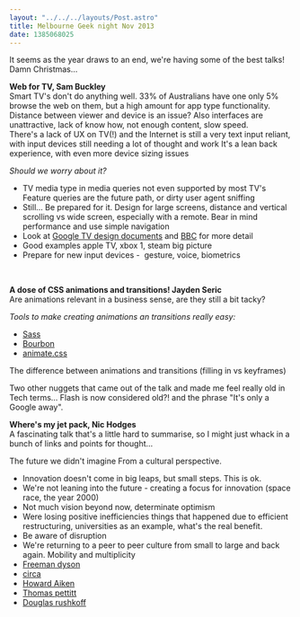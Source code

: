 ```yaml
---
layout: "../../../layouts/Post.astro"
title: Melbourne Geek night Nov 2013
date: 1385068025
---
```



It seems as the year draws to an end, we&#39;re having some of the best talks! Damn Christmas&hellip;

<strong>Web for TV, Sam Buckley</strong><br />Smart TV&#39;s don&#39;t do anything well. 33% of Australians have one only 5% browse the web on them, but a high amount for app type functionality.<br />Distance between viewer and device is an issue? Also interfaces are unattractive, lack of know how, not enough content, slow speed.<br />There&#39;s a lack of UX on TV(!) and the Internet is still a very text input reliant, with input devices still needing a lot of thought and work It&#39;s a lean back experience, with even more device sizing issues

<em>Should we worry about it?</em><ul><li>TV media type in media queries not even supported by most TV&#39;s Feature queries are the future path, or dirty user agent sniffing</li><li>Still... Be prepared for it. Design for large screens, distance and vertical scrolling vs wide screen, especially with a remote. Bear in mind performance and use simple navigation</li><li>Look at <a href="https://developers.google.com/tv/android/docs/gtv_android_patterns" target="_blank">Google TV design documents</a> and <a href="https://www.bbc.co.uk/gel/tv/device-considerations/designing-for-tv/introduction" target="_blank">BBC</a> for more detail</li><li>Good examples apple TV, xbox 1, steam big picture</li><li>Prepare for new input devices -&nbsp; gesture, voice, biometrics</li></ul>

&nbsp;

<strong>A dose of CSS animations and transitions! Jayden Seric</strong><br />Are animations relevant in a business sense, are they still a bit tacky?

<em>Tools to make creating animations an transitions really easy:</em><ul><li><a href="https://sass-lang.com/" target="_blank">Sass</a></li><li><a href="https://bourbon.io/" target="_blank">Bourbon</a></li><li><a href="https://daneden.me/animate/" target="_blank">animate.css</a></li></ul>

The difference between animations and transitions (filling in vs keyframes)

Two other nuggets that came out of the talk and made me feel really old in Tech terms&hellip; Flash is now considered old?! and the phrase&nbsp;&quot;It&#39;s only a Google away&quot;.

<strong>Where&#39;s my jet pack, Nic Hodges</strong><br />A fascinating talk that&#39;s a little hard to summarise, so I might just whack in a bunch of links and points for thought&hellip;

The future we didn&#39;t imagine From a cultural perspective.<ul><li>Innovation doesn&#39;t come in big leaps, but small steps. This is ok.</li><li>We&#39;re not leaning into the future - creating a focus for innovation (space race, the year 2000)</li><li>Not much vision beyond now, determinate optimism</li><li>Were losing positive inefficiencies things that happened due to efficient restructuring, universities as an example, what&#39;s the real benefit.</li><li>Be aware of disruption</li><li>We&#39;re returning to a peer to peer culture from small to large and back again. Mobility and multiplicity</li><li><a href="https://en.wikipedia.org/wiki/Freeman_Dyson" target="_blank">Freeman dyson</a></li><li><a href="https://cir.ca/" target="_blank">circa</a></li><li><a href="https://en.wikipedia.org/wiki/Howard_H._Aiken"  target="_blank">Howard Aiken</a></li><li><a href="https://web.mit.edu/comm-forum/forums/gutenberg_parenthesis.html"  target="_blank">Thomas pettitt</a></li><li><a href="https://www.rushkoff.com/"  target="_blank">Douglas rushkoff</a></li></ul>
